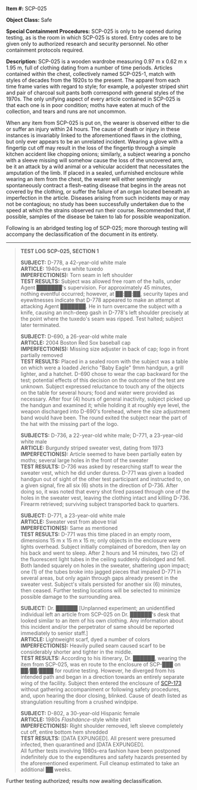 **Item #:** SCP-025

**Object Class:** Safe

**Special Containment Procedures:** SCP-025 is only to be opened during testing, as is the room in which SCP-025 is stored. Entry codes are to be given only to authorized research and security personnel. No other containment protocols required.

**Description:** SCP-025 is a wooden wardrobe measuring 0.97 m x 0.62 m x 1.95 m, full of clothing dating from a number of time periods. Articles contained within the chest, collectively named SCP-025-1, match with styles of decades from the 1920s to the present. The apparel from each time frame varies with regard to style; for example, a polyester striped shirt and pair of charcoal suit pants both correspond with general styles of the 1970s. The only unifying aspect of every article contained in SCP-025 is that each one is in poor condition; moths have eaten at much of the collection, and tears and runs are not uncommon.

When any item from SCP-025 is put on, the wearer is observed either to die or suffer an injury within 24 hours. The cause of death or injury in these instances is invariably linked to the aforementioned flaws in the clothing, but only ever appears to be an unrelated incident. Wearing a glove with a fingertip cut off may result in the loss of the fingertip through a simple kitchen accident like chopping onions; similarly, a subject wearing a poncho with a sleeve missing will somehow cause the loss of the uncovered arm, be it an attack by a wild animal or a vehicular accident that necessitates the amputation of the limb. If placed in a sealed, unfurnished enclosure while wearing an item from the chest, the wearer will either seemingly spontaneously contract a flesh-eating disease that begins in the areas not covered by the clothing, or suffer the failure of an organ located beneath an imperfection in the article. Diseases arising from such incidents may or may not be contagious; no study has been successfully undertaken due to the speed at which the strains observed run their course. Recommended that, if possible, samples of the disease be taken to lab for possible weaponization.

Following is an abridged testing log of SCP-025; more thorough testing will accompany the declassification of the document in its entirety.

* * *

> **TEST LOG SCP-025, SECTION 1**
> 
> **SUBJECT:** D-778, a 42-year-old white male  
> **ARTICLE:** 1940s-era white tuxedo  
> **IMPERFECTION(S):** Torn seam in left shoulder  
> **TEST RESULTS:** Subject was allowed free roam of the halls, under Agent ███████'s supervision. For approximately 45 minutes, nothing eventful occurred; however, at ██:██:██, security tapes and eyewitnesses indicate that D-778 appeared to make an attempt at attacking Agent ███████. He in turn overcame the subject with a knife, causing an inch-deep gash in D-778's left shoulder precisely at the point where the tuxedo's seam was ripped. Test halted; subject later terminated.
> 
> **SUBJECT:** D-690, a 26-year-old white male  
> **ARTICLE:** 2004 Boston Red Sox baseball cap  
> **IMPERFECTION(S):** Missing size adjuster in back of cap; logo in front partially removed  
> **TEST RESULTS:** Placed in a sealed room with the subject was a table on which were a loaded Jericho "Baby Eagle" 9mm handgun, a grill lighter, and a hatchet. D-690 chose to wear the cap backward for the test; potential effects of this decision on the outcome of the test are unknown. Subject expressed reluctance to touch any of the objects on the table for several hours; food and water were provided as necessary. After four (4) hours of general inactivity, subject picked up the handgun and examined it; while holding it at roughly eye level, the weapon discharged into D-690's forehead, where the size adjustment band would have been. The round exited the subject near the part of the hat with the missing part of the logo.
> 
> **SUBJECTS:** D-736, a 22-year-old white male; D-771, a 23-year-old white male  
> **ARTICLE:** Burgundy striped sweater vest, dating from 1973  
> **IMPERFECTION(S):** Article seemed to have been partially eaten by moths; several large holes in the front of the sweater  
> **TEST RESULTS:** D-736 was asked by researching staff to wear the sweater vest, which he did under duress. D-771 was given a loaded handgun out of sight of the other test participant and instructed to, on a given signal, fire all six (6) shots in the direction of D-736. After doing so, it was noted that every shot fired passed through one of the holes in the sweater vest, leaving the clothing intact and killing D-736. Firearm retrieved; surviving subject transported back to quarters.
> 
> **SUBJECT:** D-771, a 23-year-old white male  
> **ARTICLE:** Sweater vest from above trial  
> **IMPERFECTION(S):** Same as mentioned  
> **TEST RESULTS:** D-771 was this time placed in an empty room, dimensions 15 m x 15 m x 15 m; only objects in the enclosure were lights overhead. Subject initially complained of boredom, then lay on his back and went to sleep. After 2 hours and 14 minutes, two (2) of the fluorescent light tubes in the ceiling suddenly dislodged and fell. Both landed squarely on holes in the sweater, shattering upon impact; one (1) of the tubes broke into jagged pieces that impaled D-771 in several areas, but only again through gaps already present in the sweater vest. Subject's vitals persisted for another six (6) minutes, then ceased. Further testing locations will be selected to minimize possible damage to the surrounding area.
> 
> **SUBJECT:** Dr. ██████ \[Unplanned experiment; an unidentified individual left an article from SCP-025 on Dr. ██████'s desk that looked similar to an item of his own clothing. Any information about this incident and/or the perpetrator of same should be reported immediately to senior staff.\]  
> **ARTICLE:** Lightweight scarf, dyed a number of colors  
> **IMPERFECTION(S):** Heavily pulled seam caused scarf to be considerably shorter and tighter in the middle.  
> **TEST RESULTS:** According to his itinerary, Dr. ██████, wearing the item from SCP-025, was en route to the enclosure of SCP-███ on ██/██/████ for routine testing. However, he diverged from his intended path and began in a direction towards an entirely separate wing of the facility. Subject then entered the enclosure of [SCP-173](/scp-173) without gathering accompaniment or following safety procedures, and, upon hearing the door closing, blinked. Cause of death listed as strangulation resulting from a crushed windpipe.
> 
> **SUBJECT:** D-802, a 30-year-old Hispanic female  
> **ARTICLE:** 1980s _Flashdance_\-style white shirt  
> **IMPERFECTION(S):** Right shoulder removed, left sleeve completely cut off, entire bottom hem shredded  
> **TEST RESULTS:** \[DATA EXPUNGED\]. All present were presumed infected, then quarantined and \[DATA EXPUNGED\].  
> All further tests involving 1980s-era fashion have been postponed indefinitely due to the expenditures and safety hazards presented by the aforementioned experiment. Full cleanup estimated to take an additional ██ weeks.

Further testing authorized; results now awaiting declassification.